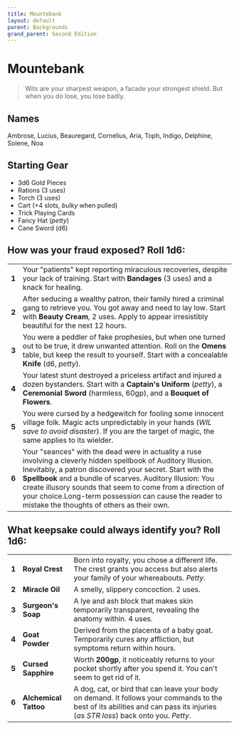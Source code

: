 ```yaml
---
title: Mountebank
layout: default
parent: Backgrounds
grand_parent: Second Edition
---
```


# Mountebank

> Wits are your sharpest weapon, a facade your strongest shield. But when you do lose, you lose badly. 

## Names

Ambrose, Lucius, Beauregard, Cornelius, Aria, Toph, Indigo, Delphine, Solene, Noa

## Starting Gear

- 3d6 Gold Pieces
- Rations (3 uses)
- Torch (3 uses) 
- Cart (+4 slots, _bulky_ when pulled)
- Trick Playing Cards 
- Fancy Hat (_petty_)
- Cane Sword (d6)

## How was your fraud exposed? Roll 1d6:

|       |                                                                                                                                                                                                                                                                                                                                                                                                                |
| ----- | -------------------------------------------------------------------------------------------------------------------------------------------------------------------------------------------------------------------------------------------------------------------------------------------------------------------------------------------------------------------------------------------------------------- |
| **1** | Your "patients" kept reporting miraculous recoveries, despite your lack of training. Start with **Bandages** (3 uses) and a knack for healing.                                                                                                                                                                                                                                                                 |
| **2** | After seducing a wealthy patron, their family hired a criminal gang to retrieve you. You got away and need to lay low. Start with **Beauty Cream**, 2 uses. Apply to appear irresistibly beautiful for the next 12 hours.                                                                                                                                                                                      |
| **3** | You were a peddler of fake prophesies, but when one turned out to be true, it drew unwanted attention. Roll on the **Omens** table, but keep the result to yourself. Start with a concealable **Knife** (d6, _petty_).                                                                                                                                                                                         |
| **4** | Your latest stunt destroyed a priceless artifact and injured a dozen bystanders. Start with a **Captain's Uniform** (_petty_), a **Ceremonial Sword** (harmless, 60gp), and a **Bouquet of Flowers**.                                                                                                                                                                                                          |
| **5** | You were cursed by a hedgewitch for fooling some innocent village folk. Magic acts unpredictably in your hands (_WIL save to avoid disaster_). If you are the target of magic, the same applies to its wielder.                                                                                                                                                                                                |
| **6** | Your "seances" with the dead were in actuality a ruse involving a cleverly hidden spellbook of Auditory Illusion. Inevitably, a patron discovered your secret. Start with the **Spellbook** and a bundle of scarves. Auditory Illusion: You create illusory sounds that seem to come from a direction of your choice.Long-term possession can cause the reader to mistake the thoughts of others as their own. |

## What keepsake could always identify you? Roll 1d6:

|       |                       |                                                                                                                                                                                  |
| ----- | --------------------- | -------------------------------------------------------------------------------------------------------------------------------------------------------------------------------- |
| **1** | **Royal Crest**       | Born into royalty, you chose a different life. The crest grants you access but also alerts your family of your whereabouts. _Petty_.                                            |
| **2** | **Miracle Oil**       | A smelly, slippery concoction. 2 uses.                                                                                                                                           |
| **3** | **Surgeon's Soap**    | A lye and ash block that makes skin temporarily transparent, revealing the anatomy within. 4 uses.                                                                               |
| **4** | **Goat Powder**       | Derived from the placenta of a baby goat.  Temporarily cures any affliction, but symptoms return within hours.                                                                   |
| **5** | **Cursed Sapphire**   | Worth **200gp**, it noticeably returns to your pocket shortly after you spend it. You can't seem to get rid of it.                                                             |
| **6** | **Alchemical Tattoo** | A dog, cat, or bird that can leave your body on demand. It follows your commands to the best of its abilities and can pass its injuries (_as STR loss_) back onto you. _Petty_. |
